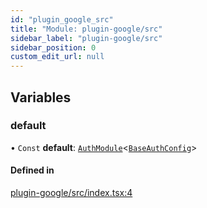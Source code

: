 ```yaml
---
id: "plugin_google_src"
title: "Module: plugin-google/src"
sidebar_label: "plugin-google/src"
sidebar_position: 0
custom_edit_url: null
---
```


## Variables

### default

• `Const` **default**: [`AuthModule`](../classes/core_src.AuthModule.md)\<[`BaseAuthConfig`](core_src.md#baseauthconfig)\>

#### Defined in

[plugin-google/src/index.tsx:4](https://github.com/openmobilehub/rn-omh-auth/blob/b43af64eae277675f57051591f993f84fd70cd48/packages/plugin-google/src/index.tsx#L4)
